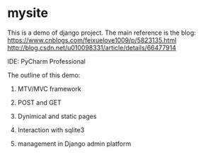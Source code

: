# mysite
This is a demo of django project.
The main reference is the blog:
https://www.cnblogs.com/feixuelove1009/p/5823135.html
http://blog.csdn.net/u010098331/article/details/66477914


IDE:
PyCharm Professional

The outline of this demo:
1. MTV/MVC framework

2. POST and GET

3. Dynimical and static pages

4. Interaction with sqlite3

5. management in Django admin platform
